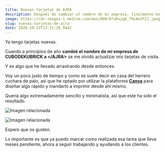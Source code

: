 ```yaml
---
title: Nuevas tarjetas de AJRA
description: Después de cambiar el nombre de mi empresa, finalmente he actualizado mis tarjetas de visita. Aquí están las nuevas tarjetas de AJRA.
image: https://cdn-images-1.medium.com/max/800/0*u6vyg6_T9LWuGT21.jpeg
slug: nuevas-tarjetas-de-ajra
date: 2020-10-23T13:11:28.944Z
---
```


Ya tengo tarjetas nuevas.

Cuando a principios de año **cambié el nombre de mi empresa de CUBODEKUBRICK a &lt;/AJRA&gt;** se me olvidó actualizar mis tarjetas de visita.

Y es algo que he llevado arrastrando desde entonces.

Voy un poco justo de tiempo y como se suele decir en casa del herrero cuchara de palo, así que he optado por utilizar la plataforma [**Canva**](https://www.canva.com/) para diseñar algo rápido y mandarlo a imprimir desde ahí mismo.

Quería algo extremadamente sencillo y minimalista, así que este ha sido el resultado.

![Imagen relacionada](https://cdn-images-1.medium.com/max/800/0*u6vyg6_T9LWuGT21.jpeg)

![Imagen relacionada](https://cdn-images-1.medium.com/max/800/0*ya6BKD0avZu-96yF.jpeg)

Espero que os gusten.

Lo importante es que ya puedo marcar como realizada esa tarea que lleva meses pendiente, ahora a seguir trabajando y ayudando a los clientes.
